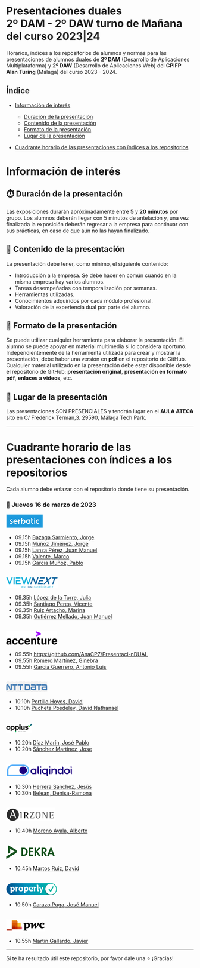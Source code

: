 # Presentaciones duales<br/>2º DAM - 2º DAW turno de Mañana del curso 2023|24

Horarios, índices a los repositorios de alumnos y normas para las presentaciones de alumnos duales de **2º DAM** (Desarrollo de Aplicaciones Multiplataforma) y **2º DAW** (Desarrollo de Aplicaciones Web) del **CPIFP Alan Turing** (Málaga) del curso 2023 - 2024.

## Índice
* [Información de interés](#información-de-interés)
  * [Duración de la presentación](#stopwatch-duración-de-la-presentación)
  * [Contenido de la presentación](#open_file_folder--contenido-de-la-presentación)
  * [Formato de la presentación](#bookmark_tabs-formato-de-la-presentación)
  * [Lugar de la presentación](#school-lugar-de-la-presentación)
  
* [Cuadrante horario de las presentaciones con índices a los repositorios](#cuadrante-horario-de-las-presentaciones-con-índices-a-los-repositorios)

# Información de interés

## :stopwatch: Duración de la presentación
Las exposiciones durarán apróximadamente entre **5** y **20 minutos** por grupo. Los alumnos deberán llegar con 5 minutos de antelación y, una vez finalizada la exposición deberán regresar a la empresa para continuar con sus prácticas, en caso de que aún no las hayan finalizado.

## :open_file_folder:  Contenido de la presentación 
La presentación debe tener, como mínimo, el siguiente contenido:

* Introducción a la empresa. Se debe hacer en común cuando en la misma empresa hay varios alumnos.
* Tareas desempeñadas con temporalización por semanas.
* Herramientas utilizadas.
* Conocimientos adquiridos por cada módulo profesional.
* Valoración de la experiencia dual por parte del alumno.

## :bookmark_tabs: Formato de la presentación
Se puede utilizar cualquier herramienta para elaborar la presentación. El alumno se puede apoyar en material multimedia si lo considera oportuno. Independientemente de la herramienta utilizada para crear y mostrar la presentación, debe haber una versión en **pdf** en el repositorio de GitHub. Cualquier material utilizado en la presentación debe estar disponible desde el repositorio de GitHub: **presentación original**, **presentación en formato pdf**, **enlaces a videos**, etc.

## :school: Lugar de la presentación
Las presentaciones SON PRESENCIALES y tendrán lugar en el **AULA ATECA** sito en C/ Frederick Terman,3. 29590, Málaga Tech Park.

<hr/>

# Cuadrante horario de las presentaciones con índices a los repositorios

Cada alumno debe enlazar con el repositorio donde tiene su presentación.

### :calendar: Jueves 16 de marzo de 2023

<img height="36px" src="imagenes/serbatic.png">

* 09.15h [Bazaga Sarmiento, Jorge](https://github.com/)
* 09.15h [Muñoz Jiménez, Jorge]([https://github.com/](https://github.com/j0rg3mj/PresentacionSerbatib24JMJ.git))
* 09.15h [Lanza Pérez, Juan Manuel](https://github.com/JuanM27/PresentacionSerbatib24JMLP)
* 09.15h [Valente, Marco](https://github.com/)
* 09.15h [García Muñoz, Pablo](https://github.com/PabloGM1204/Presentacion_Dual_2-DAM)

<br/>

<img height="28px" src="imagenes/viewnext.png">

* 09.35h [López de la Torre, Julia](https://github.com/)
* 09.35h [Santiago Perea, Vicente](https://github.com/)
* 09.35h [Ruiz Artacho, Marina](https://github.com/marruiart/presentacion-dual-2-dam.git)
* 09.35h [Gutiérrez Mellado, Juan Manuel](https://github.com/Juanma-Gutierrez/Presentacion-Dual-2DAM)

<br/>

<img height="36px" src="imagenes/accenture.svg">

* 09.55h https://github.com/AnaCP7/Presentaci-nDUAL
* 09.55h [Romero Martínez, Ginebra](https://github.com/)
* 09.55h [García Guerrero, Antonio Luis](https://github.com/AntonioLuisGarcia/Presentacion_DUAL_2_DAM/blob/main/IBM%20WebSphere%20Application%20Server.pdf)

<br/>

<img height="28px" src="imagenes/nttdata.png">

* 10.10h [Portillo Hoyos, David](https://github.com/)
* 10.10h [Pucheta Posdeley, David Nathanael](https://github.com/)

<br/>
 
<img height="28px" src="imagenes/opplus.png">

* 10.20h [Díaz Marín, José Pablo](https://github.com/)
* 10.20h [Sánchez Martínez, Jose](https://github.com/)

<br/>

<img height="36px" src="imagenes/aliqindoi.png">

* 10.30h [Herrera Sánchez, Jesús](https://github.com/)
* 10.30h [Belean, Denisa-Ramona](https://github.com/)

<br/>

<img height="36px" src="imagenes/airzone.png">

* 10.40h [Moreno Ayala, Alberto](https://github.com/)

<br/>

<img height="36px" src="imagenes/dekra.svg">

* 10.45h [Martos Ruiz, David](https://github.com/davidmartosruiz/presentacion-dual-2-DAW)

<br/>

<img height="32px" src="imagenes/properly.png">

* 10.50h [Carazo Puga, José Manuel](https://github.com/JoseCp13/PresentacioDual)

<br/>

<img height="32px" src="imagenes/pwc.png">

* 10.55h [Martín Gallardo, Javier](https://github.com/jotaeme890/Presentacion-Dual-2/tree/main)

<hr>

Si te ha resultado útil este repositorio, por favor dale una :star: ¡Gracias!


